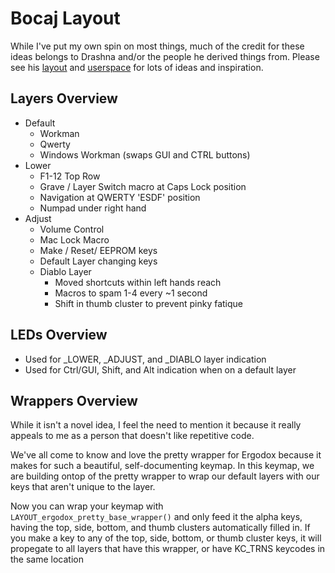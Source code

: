# Bocaj Layout

While I've put my own spin on most things, much of the credit for these ideas belongs to Drashna and/or the people he derived things from. Please see his [layout](../drashna/) and [userspace](../../../../users/drashna/) for lots of ideas and inspiration.

## Layers Overview

* Default
  * Workman
  * Qwerty
  * Windows Workman (swaps GUI and CTRL buttons)
* Lower
  * F1-12 Top Row
  * Grave / Layer Switch macro at Caps Lock position
  * Navigation at QWERTY 'ESDF' position
  * Numpad under right hand
* Adjust
  * Volume Control
  * Mac Lock Macro
  * Make / Reset/ EEPROM keys
  * Default Layer changing keys
  * Diablo Layer
    * Moved shortcuts within left hands reach
    * Macros to spam 1-4 every ~1 second
    * Shift in thumb cluster to prevent pinky fatique

## LEDs Overview

* Used for _LOWER, _ADJUST, and _DIABLO layer indication
* Used for Ctrl/GUI, Shift, and Alt indication when on a default layer

## Wrappers Overview

While it isn't a novel idea, I feel the need to mention it because it really appeals to me as a person that doesn't like repetitive code.

We've all come to know and love the pretty wrapper for Ergodox because it makes for such a beautiful, self-documenting keymap. In this keymap, we are building ontop of the pretty wrapper to wrap our default layers with our keys that aren't unique to the layer.

Now you can wrap your keymap with `LAYOUT_ergodox_pretty_base_wrapper()` and only feed it the alpha keys, having the top, side, bottom, and thumb clusters automatically filled in. If you make a key to any of the top, side, bottom, or thumb cluster keys, it will propegate to all layers that have this wrapper, or have KC_TRNS keycodes in the same location
